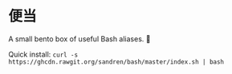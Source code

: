 # 便当
A small bento box of useful Bash aliases. 🍣

Quick install: `curl -s https://ghcdn.rawgit.org/sandren/bash/master/index.sh | bash`
